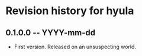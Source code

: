 # Revision history for hyula

## 0.1.0.0 -- YYYY-mm-dd

* First version. Released on an unsuspecting world.
